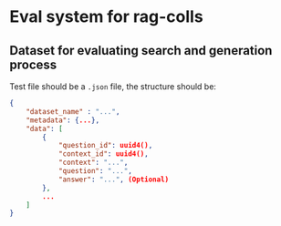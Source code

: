 # Eval system for rag-colls

## Dataset for evaluating search and generation process

Test file should be a `.json` file, the structure should be:

```json
{
    "dataset_name" : "...",
    "metadata": {...},
    "data": [
        {
            "question_id": uuid4(),
            "context_id": uuid4(),
            "context": "...",
            "question": "...",
            "answer": "...", (Optional)
        },
        ...
    ]
}
```
